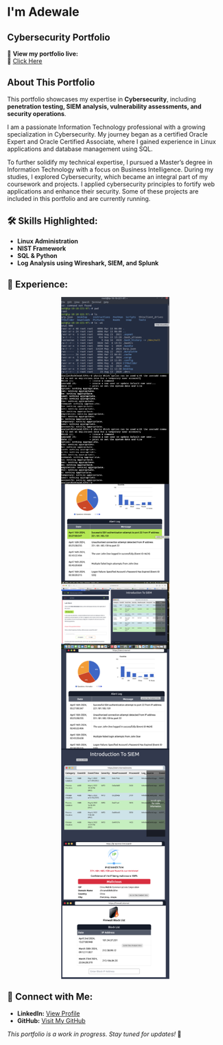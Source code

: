 # I'm Adewale
## Cybersecurity Portfolio

🚀 **View my portfolio live:**  
🔗 [Click Here](https://github.com/Planet1Insure)

## About This Portfolio
This portfolio showcases my expertise in **Cybersecurity**, including **penetration testing, SIEM analysis, vulnerability assessments, and security operations**.

I am a passionate Information Technology professional with a growing specialization in Cybersecurity.
My journey began as a certified Oracle Expert and Oracle Certified Associate, where I gained experience in Linux applications and database management using SQL.

To further solidify my technical expertise, I pursued a Master’s degree in Information Technology with a focus on Business Intelligence.
During my studies, I explored Cybersecurity, which became an integral part of my coursework and projects.
I applied cybersecurity principles to fortify web applications and enhance their security.
Some of these projects are included in this portfolio and are currently running.

## 🛠️ Skills Highlighted:
- **Linux Administration**
- **NIST Framework**
- **SQL & Python**
- **Log Analysis using Wireshark, SIEM, and Splunk**

## 📸 Experience:
<img src="./Nmap.png" alt="SIEM Logs" style="width: 50%; display: block; margin: auto;">
<img src="./Least_privilege audit.png" alt="SIEM Logs" style="width: 50%; display: block; margin: auto;">
<img src="./alertlog.png" alt="SIEM Logs" style="width: 50%; display: block; margin: auto;">
<img src="./siem.png" alt="SIEM Logs" style="width: 50%; display: block; margin: auto;">
<img src="./alertlog2.png" alt="SIEM Logs" style="width: 50%; display: block; margin: auto;">
<img src="./siem2.png" alt="SIEM Logs" style="width: 50%; display: block; margin: auto;">
<img src="./ipaddresslock.png" alt="SIEM Logs" style="width: 50%; display: block; margin: auto;">
<img src="./ipblocksite.png" alt="SIEM Logs" style="width: 50%; display: block; margin: auto;">


## 🔗 Connect with Me:
- **LinkedIn:** [View Profile](https://www.linkedin.com/in/adewalealadeloye/)  
- **GitHub:** [Visit My GitHub](https://github.com/Planet1Insure)

_This portfolio is a work in progress. Stay tuned for updates!_ 🚀
